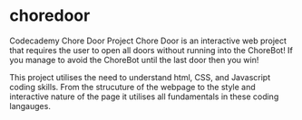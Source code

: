 # choredoor
Codecademy Chore Door Project
Chore Door is an interactive web project that requires the user to open all doors without running into the ChoreBot! 
If you manage to avoid the ChoreBot until the last door then you win! 

This project utilises the need to understand html, CSS, and Javascript coding skills. 
From the strucuture of the webpage to the style and interactive nature of the page it utilises all fundamentals in these coding langauges. 
